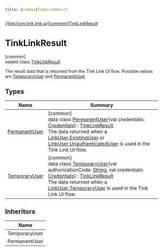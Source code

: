 ```yaml
---
title: [common]TinkLinkResult
---
```

//[link](../../../index.html)/[com.tink.link.ui](../index.html)/[[common]TinkLinkResult](index.html)



# TinkLinkResult



[common]\
sealed class [TinkLinkResult](index.html)

The result data that is returned from the Tink Link UI flow. Possible values are [TemporaryUser](-temporary-user/index.html) and [PermanentUser](-permanent-user/index.html)



## Types


| Name | Summary |
|---|---|
| [PermanentUser](-permanent-user/index.html) | [common]<br>data class [PermanentUser](-permanent-user/index.html)(val credentials: [Credentials](../../com.tink.model.credentials/[common]-credentials/index.html)) : [TinkLinkResult](index.html)<br>The data returned when a [LinkUser.ExistingUser](../[common]-link-user/-existing-user/index.html) or [LinkUser.UnauthenticatedUser](../[common]-link-user/-unauthenticated-user/index.html) is used in the Tink Link UI flow. |
| [TemporaryUser](-temporary-user/index.html) | [common]<br>data class [TemporaryUser](-temporary-user/index.html)(val authorizationCode: [String](https://kotlinlang.org/api/latest/jvm/stdlib/kotlin/-string/index.html), val credentials: [Credentials](../../com.tink.model.credentials/[common]-credentials/index.html)) : [TinkLinkResult](index.html)<br>The data returned when a [LinkUser.TemporaryUser](../[common]-link-user/-temporary-user/index.html) is used in the Tink Link UI flow. |


## Inheritors


| Name |
|---|
| TemporaryUser |
| PermanentUser |

